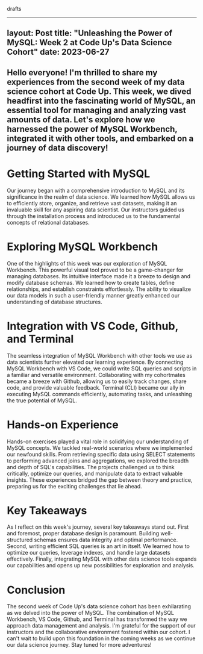 drafts

---
layout: Post
title: "Unleashing the Power of MySQL: Week 2 at Code Up's Data Science Cohort"
date: 2023-06-27
---

## Hello everyone! I'm thrilled to share my experiences from the second week of my data science cohort at Code Up. This week, we dived headfirst into the fascinating world of MySQL, an essential tool for managing and analyzing vast amounts of data. Let's explore how we harnessed the power of MySQL Workbench, integrated it with other tools, and embarked on a journey of data discovery!

# Getting Started with MySQL

 Our journey began with a comprehensive introduction to MySQL and its significance in the realm of data science. We learned how MySQL allows us to efficiently store, organize, and retrieve vast datasets, making it an invaluable skill for any aspiring data scientist. Our instructors guided us through the installation process and introduced us to the fundamental concepts of relational databases.

# Exploring MySQL Workbench

  One of the highlights of this week was our exploration of MySQL Workbench. This powerful visual tool proved to be a game-changer for managing databases. Its intuitive interface made it a breeze to design and modify database schemas. We learned how to create tables, define relationships, and establish constraints effortlessly. The ability to visualize our data models in such a user-friendly manner greatly enhanced our understanding of database structures.

# Integration with VS Code, Github, and Terminal

  The seamless integration of MySQL Workbench with other tools we use as data scientists further elevated our learning experience. By connecting MySQL Workbench with VS Code, we could write SQL queries and scripts in a familiar and versatile environment. Collaborating with my cohortmates became a breeze with Github, allowing us to easily track changes, share code, and provide valuable feedback. Terminal (CLI) became our ally in executing MySQL commands efficiently, automating tasks, and unleashing the true potential of MySQL.

# Hands-on Experience

  Hands-on exercises played a vital role in solidifying our understanding of MySQL concepts. We tackled real-world scenarios where we implemented our newfound skills. From retrieving specific data using SELECT statements to performing advanced joins and aggregations, we explored the breadth and depth of SQL's capabilities. The projects challenged us to think critically, optimize our queries, and manipulate data to extract valuable insights. These experiences bridged the gap between theory and practice, preparing us for the exciting challenges that lie ahead.

# Key Takeaways

  As I reflect on this week's journey, several key takeaways stand out. First and foremost, proper database design is paramount. Building well-structured schemas ensures data integrity and optimal performance. Second, writing efficient SQL queries is an art in itself. We learned how to optimize our queries, leverage indexes, and handle large datasets effectively. Finally, integrating MySQL with other data science tools expands our capabilities and opens up new possibilities for exploration and analysis.

# Conclusion

  The second week of Code Up's data science cohort has been exhilarating as we delved into the power of MySQL. The combination of MySQL Workbench, VS Code, Github, and Terminal has transformed the way we approach data management and analysis. I'm grateful for the support of our instructors and the collaborative environment fostered within our cohort. I can't wait to build upon this foundation in the coming weeks as we continue our data science journey. Stay tuned for more adventures!
  
